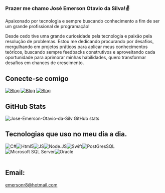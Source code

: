 ### Prazer me chamo José Emerson Otavio da Silva!✌️ 

Apaixonado por tecnologia e sempre buscando conhecimento a fim de ser um grande profissional de programação!

Desde cedo tive uma grande curiosidade pela tecnologia e paixão pela resolução de problemas. Estou me dedicando procurando por desafios, mergulhando em projetos práticos para aplicar meus conhecimentos teóricos, buscando sempre feedbacks construtivos e aproveitando cada oportunidade para aprimorar minhas habilidades, quero transformar desafios em chances de crescimento.

## Conecte-se comigo
[![Blog](https://img.shields.io/badge/Facebook-1877F2?style=for-the-badge&logo=facebook&logoColor=white)](https://www.facebook.com/emerson.otavio.16)
[![Blog](https://img.shields.io/badge/Instagram-E4405F?style=for-the-badge&logo=instagram&logoColor=white)](https://www.instagram.com/emersonr80/)
[![Blog](https://img.shields.io/badge/LinkedIn-0077B5?style=for-the-badge&logo=linkedin&logoColor=white)](https://www.linkedin.com/in/jos%C3%A9-emerson-otavio-da-silva-38820ba6/)

## GitHub Stats
![Jose-Emerson-Otavio-da-Silv GitHub stats](https://github-readme-stats.vercel.app/api?username=Jose-Emerson-Otavio-da-Silva&show_icons=true&theme=dracula)

## Tecnologias que uso no meu dia a dia.

<div>
    <img align="center" alt="C#" src="https://img.shields.io/badge/C%23-239120?style=for-the-badge&logo=c-sharp&logoColor=white"><img align="center" alt="Html5" src="https://img.shields.io/badge/HTML-239120?style=for-the-badge&logo=html5&logoColor=white"><img align="center" alt="JS" src="https://img.shields.io/badge/JavaScript-F7DF1E?style=for-the-badge&logo=javascript&logoColor=black"><img align="center" alt="Node.JS" src="https://img.shields.io/badge/Node.js-43853D?style=for-the-badge&logo=node.js&logoColor=white"><img align="center" alt="Swift" src="https://img.shields.io/badge/Swift-FA7343?style=for-the-badge&logo=swift&logoColor=whitee"><img align="center" alt="PostGresSQL" src="https://img.shields.io/badge/PostgreSQL-316192?style=for-the-badge&logo=postgresql&logoColor=white"><img align="center" alt="Microsoft SQL Server" src="https://img.shields.io/badge/Microsoft_SQL_Server-CC2927?style=for-the-badge&logo=microsoft-sql-server&logoColor=white"><img align="center" alt="Oracle" src="https://img.shields.io/badge/Oracle-F80000?style=for-the-badge&logo=oracle&logoColor=black">
</div></Br>



## Email:
emersonr8@hotmail.com
